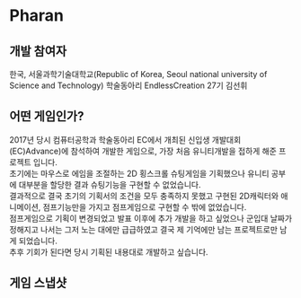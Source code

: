 # Pharan
## 개발 참여자
한국, 서울과학기술대학교(Republic of Korea, Seoul national university of Science and Technology) 학술동아리 EndlessCreation 27기 김선휘

## 어떤 게임인가?
2017년 당시 컴퓨터공학과 학술동아리 EC에서 개최된 신입생 개발대회(EC)Advance)에 참석하여 개발한 게임으로, 가장 처음 유니티개발을 접하게 해준 프로젝트 입니다.<br>
초기에는 마우스로 에임을 조절하는 2D 횡스크롤 슈팅게임을 기획했으나 유니티 공부에 대부분을 할당한 결과 슈팅기능을 구현할 수 없었습니다.<br>
결과적으로 결국 초기의 기획서의 조건을 모두 충족하지 못했고 구현된 2D캐릭터와 애니메이션, 점프기능만을 가지고 점프게임으로 구현할 수 밖에 없었습니다.<br>
점프게임으로 기획이 변경되었고 발표 이후에 추가 개발을 하고 싶었으나 군입대 날짜가 정해지고 나서는 그저 노는 대에만 급급하였고 결국 제 기억에만 남는 프로젝트로만 남게 되었습니다.<br>
추후 기회가 된다면 당시 기획된 내용대로 개발하고 싶습니다.

## 게임 스냅샷

